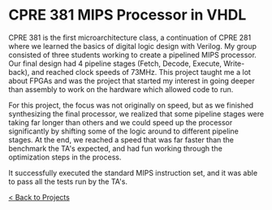 # CPRE 381 MIPS Processor in VHDL

CPRE 381 is the first microarchitecture class, a continuation of CPRE 281 where we learned the basics of digital logic design with Verilog. My group consisted of three students working to create a pipelined MIPS processor. Our final design had 4 pipeline stages (Fetch, Decode, Execute, Write-back), and reached clock speeds of 73MHz. This project taught me a lot about FPGAs and was the project that started my interest in going deeper than assembly to work on the hardware which allowed code to run.

For this project, the focus was not originally on speed, but as we finished synthesizing the final processor, we realized that some pipeline stages were taking far longer than others and we could speed up the processor significantly by shifting some of the logic around to different pipeline stages. At the end, we reached a speed that was far faster than the benchmark the TA's expected, and had fun working through the optimization steps in the process.

It successfully executed the standard MIPS instruction set, and it was able to pass all the tests run by the TA's.


[< Back to Projects](/projects)